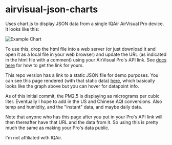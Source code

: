 # airvisual-json-charts
Uses chart.js to display JSON data from a single IQAir AirVisual Pro device. It looks like this:

![Example Chart](https://morris.cloud/airvisual-json-charts/airvisual-json-charts_demo.jpg)

To use this, drop the html file into a web server (or just download it and open it as a local file in your web browser) and update the URL (as indicated in the html file with a comment) using your AirVisual Pro's API link. See [docs here](https://support.iqair.com/en/articles/3029330-how-to-access-the-airvisual-pro-s-api) for how to get the link for yours.

This repo version has a link to a static JSON file for demo purposes. You can see this page rendered (with that static data) [here](https://morris.cloud/airvisual-json-charts/), which basically looks like the graph above but you can hover for datapoint info.

As of this initial commit, the PM2.5 is displaying as micrograms per cubic liter. Eventually I hope to add in the US and Chinese AQI conversions. Also temp and humidity, and the "instant" data, and maybe daily data. 

Note that anyone who has this page after you put in your Pro's API link will then thereafter have that URL and the data from it. So using this is pretty much the same as making your Pro's data public. 

I'm not affiliated with IQAir. 
